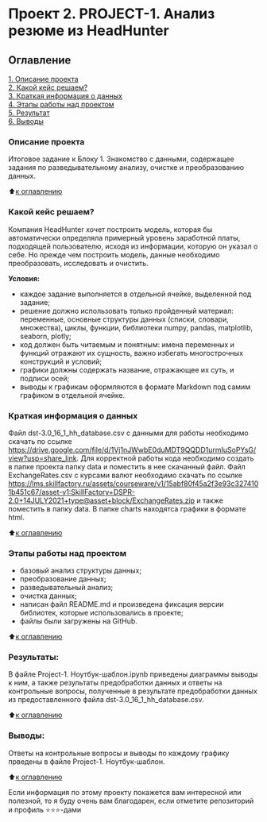 # Проект 2. PROJECT-1. Анализ резюме из HeadHunter

## Оглавление  
[1. Описание проекта](.README.md#Описание-проекта)  
[2. Какой кейс решаем?](.README.md#Какой-кейс-решаем)  
[3. Краткая информация о данных](.README.md#Краткая-информация-о-данных)  
[4. Этапы работы над проектом](.README.md#Этапы-работы-над-проектом)  
[5. Результат](.README.md#Результат)    
[6. Выводы](.README.md#Выводы) 

### Описание проекта
Итоговое задание к Блоку 1. Знакомство с данными, содержащее  задания по разведывательному анализу, очистке и преобразованию данных.

:arrow_up:[к оглавлению](_)


### Какой кейс решаем?    
Компания HeadHunter хочет построить модель, которая бы автоматически определяла примерный уровень заработной платы, подходящей пользователю, исходя из информации, которую он указал о себе. Но прежде чем построить модель, данные необходимо преобразовать, исследовать и очистить.


**Условия:**  
- каждое задание выполняется в отдельной ячейке, выделенной под задание;
- решение должно использовать только пройденный материал: переменные, основные структуры данных (списки, словари, множества), циклы, функции, библиотеки numpy, pandas, matplotlib, seaborn, plotly;
- код должен быть читаемым и понятным: имена переменных и функций отражают их сущность, важно избегать многострочных конструкций и условий;
- графики должны содержать название, отражающее их суть, и подписи осей;
- выводы к графикам оформляются в формате Markdown под самим графиком в отдельной ячейке.


### Краткая информация о данных
Файл dst-3.0_16_1_hh_database.csv с данными для работы необходимо скачать по ссылке https://drive.google.com/file/d/1Vj1nJWwbE0duMDT9QQDD1urmIuSoPYsG/view?usp=share_link. Для корректной работы кода необходимо создать в папке проекта папку data и поместить в нее скачанный файл. Файл ExchangeRates.csv с курсами валют необходимо скачать по ссылке https://lms.skillfactory.ru/assets/courseware/v1/15abf80f45a2f3e93c3274101b451c67/asset-v1:SkillFactory+DSPR-2.0+14JULY2021+type@asset+block/ExchangeRates.zip и также поместить в папку data. В папке charts находятса графики в формате html.
  
:arrow_up:[к оглавлению](.README.md#Оглавление)


### Этапы работы над проектом  
- базовый анализ структуры данных;
- преобразование данных;
- разведывательный анализ;
- очистка данных;
- написан файл README.md и произведена фиксация версии библиотек, которые использовались в проекте;
- файлы были загружены на GitHub.

:arrow_up:[к оглавлению](.README.md#Оглавление)


### Результаты:
В файле Project-1. Ноутбук-шаблон.ipynb приведены диаграммы выводы к ним, а также результаты предобработки данных и ответы на контрольные вопросы, полученные в результате предобработки данных из предоставленного файла dst-3.0_16_1_hh_database.csv.

:arrow_up:[к оглавлению](.README.md#Оглавление)


### Выводы:
Ответы на контрольные вопросы и выводы по каждому графику прведены в файле Project-1. Ноутбук-шаблон.

:arrow_up:[к оглавлению](.README.md#Оглавление)


Если информация по этому проекту покажется вам интересной или полезной, то я буду очень вам благодарен, если отметите репозиторий и профиль ⭐️⭐️⭐️-дами
